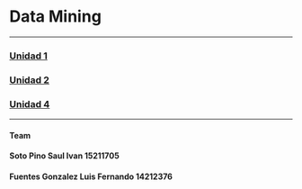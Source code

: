 # Data Mining

---
### [Unidad 1](/Unidad1)
### [Unidad 2](/Unidad2)
### [Unidad 4](/Unidad4)
---
#### Team

#### Soto Pino Saul Ivan 15211705
#### Fuentes Gonzalez Luis Fernando 14212376
